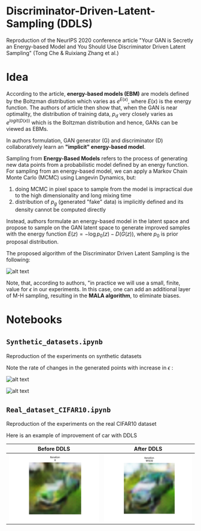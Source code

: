 # Discriminator-Driven-Latent-Sampling (DDLS)
Reproduction of the NeurIPS 2020 conference article "Your GAN is Secretly an Energy-based Model and You Should Use Discriminator Driven Latent Sampling" (Tong Che &amp; Ruixiang Zhang et al.)

# Idea
According to the article, **energy-based models (EBM)** are models defined by the Boltzman distribution  which varies as $e^{E(x)}$, where $E(x)$ is the energy function.
The authors of article then show that, when the GAN is near optimality, the distribution of training data, $p_d$ very closely varies as $e^{logit(D(x))}$ which is the Boltzman distribution and hence, GANs can be viewed as EBMs.

In authors formulation, GAN generator (G) and discriminator (D) collaboratively learn an **"implicit" energy-based model**.

Sampling from **Energy-Based Models** refers to the process of generating new data points from a probabilistic model defined by an energy function. For sampling from an energy-based model, we can apply a Markov Chain Monte Carlo (MCMC) using Langevin Dynamics, but: 
1) doing MCMC in pixel space to sample from the model is impractical due to the high dimensionality and long mixing time
2) distribution of $p_g$ (generated "fake" data) is implicitly defined and its density cannot be computed directly

Instead, authors formulate an energy-based model in the latent space and propose to sample on the GAN latent space to generate improved samples with the energy function $E(z) = - \log p_0(z) - D(G(z))$, where $p_0$ is prior proposal distribution.

The proposed algorithm of the Discriminator Driven Latent Sampling is the following:


![alt text]('pictures/algo.png')


Note, that, according to authors, "in practice we will use a small, finite, value for $\epsilon$ in our experiments. In this case, one can add an additional layer
of M-H sampling, resulting in the **MALA algorithm**, to eliminate biases.

# Notebooks

## ```Synthetic_datasets.ipynb```
Reproduction of the experiments on synthetic datasets

Note the rate of changes in the generated points with increase in $\epsilon$ :


![alt text]('pictures/MALA_gauss.png')


![alt text]('pictures/MALA_swiss.png')


## ```Real_dataset_CIFAR10.ipynb```
Reproduction of the experiments on the real CIFAR10 dataset

Here is an example of improvement of car with DDLS

Before DDLS           | After DDLS     
:-------------------------:|:-------------------------:
![](pictures/before_DDLS.png)  |  ![](pictures/after_DDLS.png)
